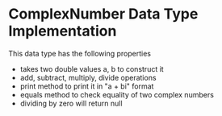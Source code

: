 # ComplexNumber Data Type Implementation
This data type has the following properties
- takes two double values a, b to construct it
- add, subtract, multiply, divide operations
- print method to print it in "a + bi" format
- equals method to check equality of two complex numbers
- dividing by zero will return null
